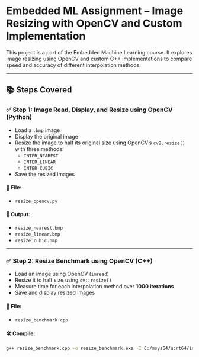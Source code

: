 # Embedded ML Assignment – Image Resizing with OpenCV and Custom Implementation

This project is a part of the Embedded Machine Learning course. It explores image resizing using OpenCV and custom C++ implementations to compare speed and accuracy of different interpolation methods.

---

## 📚 Steps Covered

### ✅ Step 1: Image Read, Display, and Resize using OpenCV (Python)

- Load a `.bmp` image
- Display the original image
- Resize the image to half its original size using OpenCV’s `cv2.resize()` with three methods:
  - `INTER_NEAREST`
  - `INTER_LINEAR`
  - `INTER_CUBIC`
- Save the resized images

#### 🔧 File:
- `resize_opencv.py`

#### 🏁 Output:
- `resize_nearest.bmp`
- `resize_linear.bmp`
- `resize_cubic.bmp`

---

### ✅ Step 2: Resize Benchmark using OpenCV (C++)

- Load an image using OpenCV (`imread`)
- Resize it to half size using `cv::resize()`
- Measure time for each interpolation method over **1000 iterations**
- Save and display resized images

#### 🔧 File:
- `resize_benchmark.cpp`

#### 🛠 Compile:

```bash
g++ resize_benchmark.cpp -o resize_benchmark.exe -I C:/msys64/ucrt64/include/opencv4 -L C:/msys64/ucrt64/lib -lopencv_core -lopencv_highgui -lopencv_imgcodecs -lopencv_imgproc
